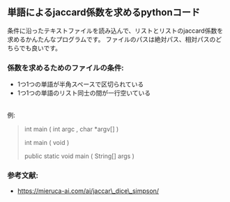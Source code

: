 ## 単語によるjaccard係数を求めるpythonコード

条件に沿ったテキストファイルを読み込んで、リストとリストのjaccard係数を求めるかんたんなプログラムです。
ファイルのパスは絶対パス、相対パスのどちらでも良いです。

### 係数を求めるためのファイルの条件:
* 1つ1つの単語が半角スペースで区切られている
* 1つ1つの単語のリスト同士の間が一行空いている
<br>
例:

>
> int main ( int argc , char \*argv[] )
>
> int main ( void )
>
> public static void main ( String[] args )
>

### 参考文献:
* https://mieruca-ai.com/ai/jaccar\_dice\_simpson/

